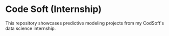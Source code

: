 # Code Soft  (Internship)
This repository showcases predictive modeling projects from my CodSoft's data science internship.
